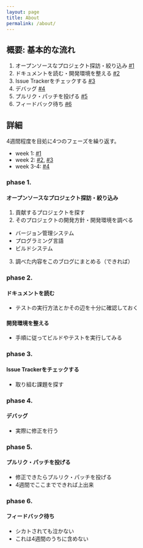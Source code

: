 ```yaml
---
layout: page
title: About
permalink: /about/
---
```


## 概要: 基本的な流れ

1. オープンソースなプロジェクト探訪・絞り込み [#1](#phase-1)
2. ドキュメントを読む・開発環境を整える [#2](#phase-2)
3. Issue Trackerをチェックする [#3](#phase-3)
4. デバッグ [#4](#phase-4)
5. プルリク・パッチを投げる [#5](#phase-5)
6. フィードバック待ち [#6](#phase-6)

## 詳細

4週間程度を目処に4つのフェーズを繰り返す。

* week 1: [#1](#phase-1)
* week 2: [#2](#phase-2), [#3](#phase-3)
* week 3-4: [#4](#phase-4)


### phase 1.

#### オープンソースなプロジェクト探訪・絞り込み

1. 貢献するプロジェクトを探す
2. そのプロジェクトの開発方針・開発環境を調べる
  * バージョン管理システム
  * プログラミング言語
  * ビルドシステム
3. 調べた内容をこのブログにまとめる（できれば）


### phase 2.

#### ドキュメントを読む

* テストの実行方法とかその辺を十分に確認しておく

#### 開発環境を整える

* 手順に従ってビルドやテストを実行してみる


### phase 3.

#### Issue Trackerをチェックする

* 取り組む課題を探す


### phase 4.

#### デバッグ

* 実際に修正を行う


### phase 5.

#### プルリク・パッチを投げる

* 修正できたらプルリク・パッチを投げる
* 4週間でここまでできれば上出来


### phase 6.

#### フィードバック待ち

* シカトされても泣かない
* これは4週間のうちに含めない

